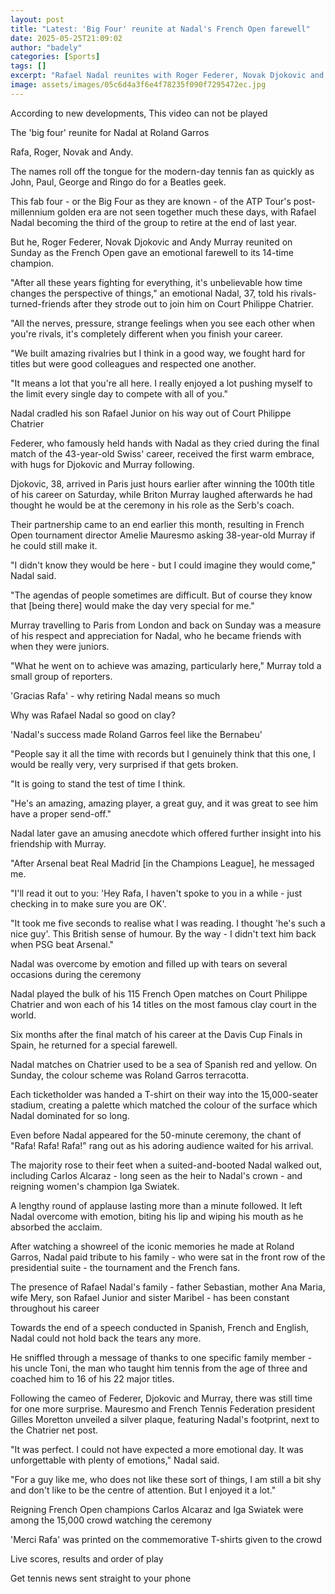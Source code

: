```yaml
---
layout: post
title: "Latest: 'Big Four' reunite at Nadal's French Open farewell"
date: 2025-05-25T21:09:02
author: "badely"
categories: [Sports]
tags: []
excerpt: "Rafael Nadal reunites with Roger Federer, Novak Djokovic and Andy Murray in a special farewell ceremony to the 14-time French Open champion."
image: assets/images/05c6d4a3f6e4f78235f090f7295472ec.jpg
---
```


According to new developments, This video can not be played

The 'big four' reunite for Nadal at Roland Garros

Rafa, Roger, Novak and Andy.

The names roll off the tongue for the modern-day tennis fan as quickly as John, Paul, George and Ringo do for a Beatles geek.

This fab four - or the Big Four as they are known - of the ATP Tour's post-millennium golden era are not seen together much these days, with Rafael Nadal becoming the third of the group to retire at the end of last year.

But he, Roger Federer, Novak Djokovic and Andy Murray reunited on Sunday as the French Open gave an emotional farewell to its 14-time champion.

"After all these years fighting for everything, it's unbelievable how time changes the perspective of things," an emotional Nadal, 37, told his rivals-turned-friends after they strode out to join him on Court Philippe Chatrier.

"All the nerves, pressure, strange feelings when you see each other when you're rivals, it's completely different when you finish your career.

"We built amazing rivalries but I think in a good way, we fought hard for titles but were good colleagues and respected one another.

"It means a lot that you're all here. I really enjoyed a lot pushing myself to the limit every single day to compete with all of you."

Nadal cradled his son Rafael Junior on his way out of Court Philippe Chatrier

Federer, who famously held hands with Nadal as they cried during the final match of the 43-year-old Swiss' career, received the first warm embrace, with hugs for Djokovic and Murray following.

Djokovic, 38, arrived in Paris just hours earlier after winning the 100th title of his career on Saturday, while Briton Murray laughed afterwards he had thought he would be at the ceremony in his role as the Serb's coach.

Their partnership came to an end earlier this month, resulting in French Open tournament director Amelie Mauresmo asking 38-year-old Murray if he could still make it.

"I didn't know they would be here - but I could imagine they would come," Nadal said.

"The agendas of people sometimes are difficult. But of course they know that [being there] would make the day very special for me."

Murray travelling to Paris from London and back on Sunday was a measure of his respect and appreciation for Nadal, who he became friends with when they were juniors. 

"What he went on to achieve was amazing, particularly here," Murray told a small group of reporters.

'Gracias Rafa' - why retiring Nadal means so much

Why was Rafael Nadal so good on clay?

'Nadal's success made Roland Garros feel like the Bernabeu'

"People say it all the time with records but I genuinely think that this one, I would be really very, very surprised if that gets broken. 

"It is going to stand the test of time I think. 

"He's an amazing, amazing player, a great guy, and it was great to see him have a proper send-off."

Nadal later gave an amusing anecdote which offered further insight into his friendship with Murray.

"After Arsenal beat Real Madrid [in the Champions League], he messaged me.

"I'll read it out to you: 'Hey Rafa, I haven't spoke to you in a while - just checking in to make sure you are OK'. 

"It took me five seconds to realise what I was reading. I thought 'he's such a nice guy'. This British sense of humour. By the way - I didn't text him back when PSG beat Arsenal."

Nadal was overcome by emotion and filled up with tears on several occasions during the ceremony

Nadal played the bulk of his 115 French Open matches on Court Philippe Chatrier and won each of his 14 titles on the most famous clay court in the world.

Six months after the final match of his career at the Davis Cup Finals in Spain, he returned for a special farewell.

Nadal matches on Chatrier used to be a sea of Spanish red and yellow. On Sunday, the colour scheme was Roland Garros terracotta.

Each ticketholder was handed a T-shirt on their way into the 15,000-seater stadium, creating a palette which matched the colour of the surface which Nadal dominated for so long.

Even before Nadal appeared for the 50-minute ceremony, the chant of "Rafa! Rafa! Rafa!" rang out as his adoring audience waited for his arrival.

The majority rose to their feet when a suited-and-booted Nadal walked out, including Carlos Alcaraz - long seen as the heir to Nadal's crown - and reigning women's champion Iga Swiatek.

A lengthy round of applause lasting more than a minute followed. It left Nadal overcome with emotion, biting his lip and wiping his mouth as he absorbed the acclaim.

After watching a showreel of the iconic memories he made at Roland Garros, Nadal paid tribute to his family - who were sat in the front row of the presidential suite - the tournament and the French fans.

The presence of Rafael Nadal's family -  father Sebastian, mother Ana Maria, wife Mery, son Rafael Junior and sister Maribel - has been constant throughout his career

Towards the end of a speech conducted in Spanish, French and English, Nadal could not hold back the tears any more.

He sniffled through a message of thanks to one specific family member - his uncle Toni, the man who taught him tennis from the age of three and coached him to 16 of his 22 major titles.

Following the cameo of Federer, Djokovic and Murray, there was still time for one more surprise. Mauresmo and French Tennis Federation president Gilles Moretton unveiled a silver plaque, featuring Nadal's footprint, next to the Chatrier net post.

"It was perfect. I could not have expected a more emotional day. It was unforgettable with plenty of emotions," Nadal said.

"For a guy like me, who does not like these sort of things, I am still a bit shy and don't like to be the centre of attention. But I enjoyed it a lot."

Reigning French Open champions Carlos Alcaraz and Iga Swiatek were among the 15,000 crowd watching the ceremony

'Merci Rafa' was printed on the commemorative T-shirts given to the crowd

Live scores, results and order of play

Get tennis news sent straight to your phone

